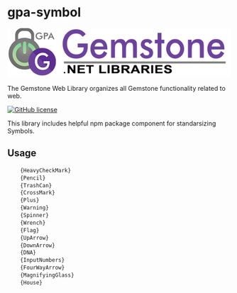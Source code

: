 # gpa-symbol

![gemstone logo](https://raw.githubusercontent.com/gemstone/web/master/docs/img/gemstone-wide-600.png)

The Gemstone Web Library organizes all Gemstone functionality related to web.

[![GitHub license](https://img.shields.io/github/license/gemstone/web?color=4CC61E)](https://github.com/gemstone/web/blob/master/LICENSE)

This library includes helpful npm package component for standarsizing Symbols.

## Usage
```ts
    {HeavyCheckMark}
	{Pencil}
	{TrashCan}
	{CrossMark}
	{Plus}
	{Warning}
	{Spinner}
	{Wrench}
	{Flag}
	{UpArrow}
	{DownArrow}
	{DNA}
	{InputNumbers}
	{FourWayArrow}
	{MagnifyingGlass}
	{House}
```
